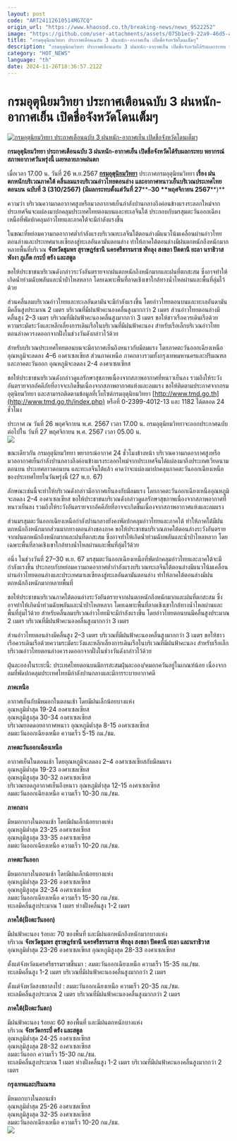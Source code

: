 ```yaml
---
layout: post
code: "ART24112610514MG7CQ"
origin_url: "https://www.khaosod.co.th/breaking-news/news_9522252"
image: "https://github.com/user-attachments/assets/075b1ec9-22a9-46d5-a3fe-4aeba11da1dd"
title: "กรมอุตุนิยมวิทยา ประกาศเตือนฉบับ 3 ฝนหนัก-อากาศเย็น เปิดชื่อจังหวัดโดนเต็มๆ"
description: "กรมอุตุนิยมวิทยา ประกาศเตือนฉบับ 3 ฝนหนัก-อากาศเย็น เปิดชื่อจังหวัดได้รับผลกระทบ พยากรณ์สภาพอากาศวันพรุ่งนี้ เผยหลายภาคฝนตก "
category: "HOT_NEWS"
language: "th"
date: 2024-11-26T18:36:57.212Z
---
```


# กรมอุตุนิยมวิทยา ประกาศเตือนฉบับ 3 ฝนหนัก-อากาศเย็น เปิดชื่อจังหวัดโดนเต็มๆ

[![กรมอุตุนิยมวิทยา ประกาศเตือนฉบับ 3 ฝนหนัก-อากาศเย็น เปิดชื่อจังหวัดโดนเต็มๆ](https://www.khaosod.co.th/wpapp/uploads/2024/11/rain2-2.jpg "กรมอุตุนิยมวิทยา ประกาศเตือนฉบับ 3 ฝนหนัก-อากาศเย็น เปิดชื่อจังหวัดโดนเต็มๆ")](https://www.khaosod.co.th/wpapp/uploads/2024/11/rain2-2.jpg)

**กรมอุตุนิยมวิทยา ประกาศเตือนฉบับ 3 ฝนหนัก-อากาศเย็น เปิดชื่อจังหวัดได้รับผลกระทบ พยากรณ์สภาพอากาศวันพรุ่งนี้ เผยหลายภาคฝนตก**

เมื่อเวลา 17.00 น. วันที่ 26 พ.ย.2567 **[กรมอุตุนิยมวิทยา](https://www.tmd.go.th/)** ประกาศกรมอุตุนิยมวิทยา **เรื่อง ฝนตกหนักบริเวณภาคใต้ คลื่นลมแรงบริเวณอ่าวไทยตอนล่าง** **และอากาศหนาวเย็นบริเวณประเทศไทยตอนบน** **ฉบับที่ 3 (310/256****7****)** **(****มีผลกระทบตั้งแต่วันที่ 2****7****–****30** **พฤศจิกายน 256****7****)**

ความว่า บริเวณความกดอากาศสูงหรือมวลอากาศเย็นกำลังปานกลางถึงค่อนข้างแรงระลอกใหม่จากประเทศจีนจะแผ่ลงมาปกคลุมประเทศไทยตอนบนและทะเลจีนใต้ ประกอบกับมรสุมตะวันออกเฉียงเหนือที่พัดปกคลุมอ่าวไทยและภาคใต้จะมีกำลังแรงขึ้น

ในขณะที่หย่อมความกดอากาศต่ำกำลังแรงบริเวณทะเลจีนใต้ตอนล่างมีแนวโน้มเคลื่อนผ่านอ่าวไทยตอนล่างและประเทศมาเลเซียลงสู่ทะเลอันดามันตอนล่าง ทำให้ภาคใต้ตอนล่างมีฝนตกหนักถึงหนักมากหลายพื้นที่บริเวณ **จังหวัดชุมพร สุราษฎร์ธานี นครศรีธรรมราช พัทลุง สงขลา ปัตตานี ยะลา นราธิวาส พังงา ภูเก็ต กระบี่ ตรัง และสตูล**

ขอให้ประชาชนบริเวณดังกล่าวระวังอันตรายจากฝนตกหนักถึงหนักมากและฝนที่ตกสะสม ซึ่งอาจทำให้เกิดน้ำท่วมฉับพลันและน้ำป่าไหลหลาก โดยเฉพาะพื้นที่ลาดเชิงเขาใกล้ทางน้ำไหลผ่านและพื้นที่ลุ่มไว้ด้วย

ส่วนคลื่นลมบริเวณอ่าวไทยและทะเลอันดามันจะมีกำลังแรงขึ้น โดยอ่าวไทยตอนบนและทะเลอันดามันมีคลื่นสูงประมาณ 2 เมตร บริเวณที่มีฝนฟ้าคะนองคลื่นสูงมากกว่า 2 เมตร ส่วนอ่าวไทยตอนล่างมีคลื่นสูง 2–3 เมตร บริเวณที่มีฝนฟ้าคะนองคลื่นสูงมากกว่า 3 เมตร ขอให้ชาวเรือควรเดินเรือด้วยความระมัดระวังและหลีกเลี่ยงการเดินเรือในบริเวณที่มีฝนฟ้าคะนอง สำหรับเรือเล็กบริเวณอ่าวไทยตอนล่างควรงดออกจากฝั่งในช่วงวันดังกล่าวไว้ด้วย

สำหรับบริเวณประเทศไทยตอนบนจะมีอากาศเย็นถึงหนาวกับมีลมแรง โดยภาคตะวันออกเฉียงเหนืออุณหภูมิจะลดลง 4–6 องศาเซลเซียส ส่วนภาคเหนือ ภาคกลางรวมทั้งกรุงเทพมหานครและปริมณฑล และภาคตะวันออก อุณหภูมิจะลดลง 2-4 องศาเซลเซียส

ขอให้ประชาชนบริเวณดังกล่าวดูแลรักษาสุขภาพเนื่องจากสภาพอากาศที่หนาวเย็นลง รวมถึงให้ระวังอันตรายจากอัคคีภัยที่อาจจะเกิดขึ้นเนื่องจากสภาพอากาศแห้งและลมแรง ขอให้ติดตามประกาศจากกรมอุตุนิยมวิทยา และสามารถติดตามข้อมูลที่เว็บไซต์กรมอุตุนิยมวิทยา [http://www.tmd.go.th](http://www.tmd.go.th/index.php) หรือที่ 0-2399-4012-13 และ 1182 ได้ตลอด 24 ชั่วโมง

ประกาศ ณ วันที่ 26 พฤศจิกายน พ.ศ. 2567 เวลา 17.00 น. กรมอุตุนิยมวิทยาจะออกประกาศฉบับต่อไปใน วันที่ 27 พฤศจิกายน พ.ศ. 2567 เวลา 05.00 น.  
[![](https://www.khaosod.co.th/wpapp/uploads/2024/11/36-618x696.jpg)](https://www.khaosod.co.th/wpapp/uploads/2024/11/36.jpg)

ขณะเดียวกัน กรมอุตุนิยมวิทยา พยากรณ์อากาศ 24 ชั่วโมงข้างหน้า บริเวณความกดอากาศสูงหรือมวลอากาศเย็นกำลังปานกลางถึงค่อนข้างแรงระลอกใหม่จากประเทศจีนได้แผ่ลงมาถึงประเทศเวียดนามตอนบน ประเทศลาวตอนบน และทะเลจีนใต้แล้ว คาดว่าจะแผ่ลงมาปกคลุมภาคตะวันออกเฉียงเหนือของประเทศไทยในวันพรุ่งนี้ (27 พ.ย. 67)

ลักษณะเช่นนี้จะทำให้บริเวณดังกล่าวมีอากาศเย็นลงกับมีลมแรง โดยภาคตะวันออกเฉียงเหนืออุณหภูมิจะลดลง 2–4 องศาเซลเซียส ขอให้ประชาชนบริเวณดังกล่าวดูแลรักษาสุขภาพเนื่องจากสภาพอากาศที่หนาวเย็นลง รวมถึงให้ระวังอันตรายจากอัคคีภัยที่อาจจะเกิดขึ้นเนื่องจากสภาพอากาศแห้งและลมแรง

ส่วนมรสุมตะวันออกเฉียงเหนือกำลังปานกลางยังคงพัดปกคลุมอ่าวไทยและภาคใต้ ทำให้ภาคใต้มีฝนตกหนักถึงหนักมากส่วนมากทางตอนล่างของภาค ขอให้ประชาชนบริเวณภาคใต้ตอนล่างระวังอันตรายจากฝนตกหนักถึงหนักมากและฝนที่ตกสะสม ซึ่งอาจทำให้เกิดน้ำท่วมฉับพลันและน้ำป่าไหลหลาก โดยเฉพาะพื้นที่ลาดเชิงเขาใกล้ทางน้ำไหลผ่านและพื้นที่ลุ่มไว้ด้วย

อนึ่ง ในช่วงวันที่ 27–30 พ.ย. 67 มรสุมตะวันออกเฉียงเหนือที่พัดปกคลุมอ่าวไทยและภาคใต้จะมีกำลังแรงขึ้น ประกอบกับหย่อมความกดอากาศต่ำกำลังแรงบริเวณทะเลจีนใต้ตอนล่างมีแนวโน้มเคลื่อนผ่านอ่าวไทยตอนล่างและประเทศมาเลเซียลงสู่ทะเลอันดามันตอนล่าง ทำให้ภาคใต้ตอนล่างมีฝนตกหนักถึงหนักมากหลายพื้นที่

ขอให้ประชาชนบริเวณภาคใต้ตอนล่างระวังอันตรายจากฝนตกหนักถึงหนักมากและฝนที่ตกสะสม ซึ่งอาจทำให้เกิดน้ำท่วมฉับพลันและน้ำป่าไหลหลาก โดยเฉพาะพื้นที่ลาดเชิงเขาใกล้ทางน้ำไหลผ่านและพื้นที่ลุ่มไว้ด้วย สำหรับคลื่นลมบริเวณอ่าวไทยมีจะมีกำลังแรงขึ้น โดยอ่าวไทยตอนบนมีคลื่นสูงประมาณ 2 เมตร บริเวณที่มีฝนฟ้าคะนองคลื่นสูงมากกว่า 3 เมตร

ส่วนอ่าวไทยตอนล่างมีคลื่นสูง 2–3 เมตร บริเวณที่มีฝนฟ้าคะนองคลื่นสูงมากกว่า 3 เมตร ขอให้ชาวเรือควรเดินเรือด้วยความระมัดระวังและหลีกเลี่ยงการเดินเรือในบริเวณที่มีฝนฟ้าคะนอง สำหรับเรือเล็กบริเวณอ่าวไทยตอนล่างควรงดออกจากฝั่งในช่วงวันดังกล่าวไว้ด้วย

ฝุ่นละอองในระยะนี้: ประเทศไทยตอนบนมีการสะสมฝุ่นละออง/หมอกควันอยู่ในเกณฑ์น้อย เนื่องจากลมที่พัดปกคลุมประเทศไทยมีกำลังปานกลางและมีการระบายอากาศดี

**ภาคเหนือ**

อากาศเย็นกับมีหมอกในตอนเช้า โดยมีฝนเล็กน้อยบางแห่ง  
อุณหภูมิต่ำสุด 19-24 องศาเซลเซียส  
อุณหภูมิสูงสุด 30-34 องศาเซลเซียส  
บริเวณยอดดอยอากาศหนาว อุณหภูมิต่ำสุด 8-15 องศาเซลเซียส  
ลมตะวันออกเฉียงเหนือ ความเร็ว 5-15 กม./ชม.

**ภาคตะวันออกเฉียงเหนือ**

อากาศเย็นในตอนเช้า โดยอุณหภูมิจะลดลง 2–4 องศาเซลเซียสกับมีลมแรง  
อุณหภูมิต่ำสุด 19-23 องศาเซลเซียส  
อุณหภูมิสูงสุด 30-32 องศาเซลเซียส  
บริเวณยอดภูอากาศเย็นถึงหนาว อุณหภูมิต่ำสุด 12-15 องศาเซลเซียส  
ลมตะวันออกเฉียงเหนือ ความเร็ว 10-30 กม./ชม.

**ภาคกลาง**

มีหมอกบางในตอนเช้า โดยมีฝนเล็กน้อยบางแห่ง  
อุณหภูมิต่ำสุด 23-25 องศาเซลเซียส  
อุณหภูมิสูงสุด 33-35 องศาเซลเซียส  
ลมตะวันออกเฉียงเหนือ ความเร็ว 10-20 กม./ชม.

**ภาคตะวันออก**

มีหมอกบางในตอนเช้า โดยมีฝนเล็กน้อยบางแห่ง  
อุณหภูมิต่ำสุด 23-26 องศาเซลเซียส  
อุณหภูมิสูงสุด 32-34 องศาเซลเซียส  
ลมตะวันออกเฉียงเหนือ ความเร็ว 15-30 กม./ชม.  
ทะเลมีคลื่นสูงประมาณ 1 เมตร ห่างฝั่งคลื่นสูง 1-2 เมตร

**ภาคใต้(ฝั่งตะวันออก)**

มีฝนฟ้าคะนอง ร้อยละ 70 ของพื้นที่ และมีฝนตกหนักถึงหนักมากบางแห่ง  
บริเวณ **จังหวัดชุมพร สุราษฎร์ธานี นครศรีธรรมราช พัทลุง สงขลา ปัตตานี ยะลา และนราธิวาส**  
อุณหภูมิต่ำสุด 23-26 องศาเซลเซียส อุณหภูมิสูงสุด 28-33 องศาเซลเซียส

ตั้งแต่จังหวัดนครศรีธรรมราชขึ้นมา : ลมตะวันออกเฉียงเหนือ ความเร็ว 15-35 กม./ชม.  
ทะเลมีคลื่นสูง 1-2 เมตร บริเวณที่มีฝนฟ้าคะนองคลื่นสูงมากกว่า 2 เมตร

ตั้งแต่จังหวัดสงขลาลงไป : ลมตะวันออกเฉียงเหนือ ความเร็ว 20-35 กม./ชม.  
ทะเลมีคลื่นสูงประมาณ 2 เมตร บริเวณที่มีฝนฟ้าคะนองคลื่นสูงมากกว่า 2 เมตร

**ภาคใต้(ฝั่งตะวันตก)**

มีฝนฟ้าคะนอง ร้อยละ 60 ของพื้นที่ และมีฝนตกหนักบางแห่ง  
บริเวณ **จังหวัดกระบี่ ตรัง และสตูล**  
อุณหภูมิต่ำสุด 24-25 องศาเซลเซียส  
อุณหภูมิสูงสุด 28-32 องศาเซลเซียส  
ลมตะวันออก ความเร็ว 15-30 กม./ชม.  
ทะเลมีคลื่นสูงประมาณ 1 เมตร ห่างฝั่งคลื่นสูง 1-2 เมตร บริเวณที่มีฝนฟ้าคะนองคลื่นสูงมากกว่า 2 เมตร

**กรุงเทพและปริมณฑล**

มีหมอกบางในตอนเช้า  
อุณหภูมิต่ำสุด 25-26 องศาเซลเซียส  
อุณหภูมิสูงสุด 32-35 องศาเซลเซียส  
ลมตะวันออกเฉียงเหนือ ความเร็ว 10-20 กม./ชม.  
[![](https://www.khaosod.co.th/wpapp/uploads/2024/11/daily-26-nov-2024-1700-557x696.png)](https://www.khaosod.co.th/wpapp/uploads/2024/11/daily-26-nov-2024-1700.png)